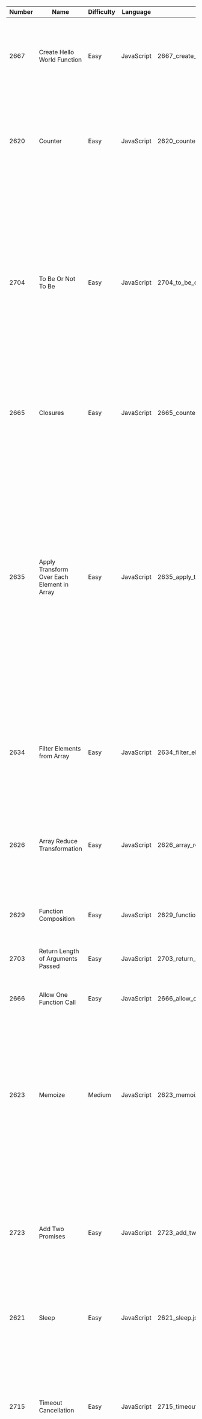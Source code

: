 | Number     |     Name      | Difficulty  | Language | Filename | Notes/Hint  |
| ---------- | ------------- | ----------- | -------- | -------- | ----------- |
| 2667 | Create Hello World Function   | Easy | JavaScript | 2667_create_hello_world_function.js         | You have a function within a function; understand how closures work. Another approach, just return a function using the ES6 arrow operator. That said, simply returning a string or string literal from the nested function will work here too. |
| 2620 | Counter                       | Easy | JavaScript | 2620_counter.js         | If you understood closures from the first question. Then you should notice that the function returns a function; its actually that inner function, which has access to the outer function's variables that gets run. The outer variable always exists for the nested/closure function. |
| 2704 | To Be Or Not To Be            | Easy | JavaScript | 2704_to_be_or_not_to_be.js         | On the surface, the prompt appears to request that the `expect` function differ based upon the chained subsequent call; but that is impossible, because there is no way to know what subsequent call will be made in the future. The better interpretation/perspective of the question is, the function `expect` returns an object, period! Now, within that object there are two function objects, one called `toBe` and one called `notToBe`. The caller can then use that object to make whatever additional call(s) they like. The true goal of this question was to make it clear to you how chaining can be implemented in JavaScript.
| 2665 | Closures                      | Easy | JavaScript | 2665_counter_ii.js         | This just makes sure you can put together the concept of chaining using a returned object, closure's outer scoped variables being accessible, and the consequences of altering/not altering a variable for a chain.
| 2635 | Apply Transform Over Each Element in Array | Easy | JavaScript | 2635_apply_transform_over_each_element_in_array.js         | Understand what `map` (`Array.map` in JS) does. Something of note here, most languages would require an if-statement, variadic function, default parameter value, etc. because the callback function may have 1 or 2 values. However, JS just ignores extra paramters by setting them to `undefined`, so you can just call `fn` once with parameters, and if the index value is unnecessary, the callback function will simply drop it if the callback only used one parameter. Lastly, `map` generally returns a new array for safety reasons. Suppose you decide to save on space complexity by altering the original array in-place just keep in mind that if the mapped function generates incorrect input data then there would be no way to undo that because the input data is lost/altered. I wrote my code in-place but its good to be aware of the consequences.
| 2634 | Filter Elements from Array    | Easy | JavaScript | 2634_filter_elements_from_array.js         | The `map` function is used commonly, filter less so in my experience. However, I see its usefulness. Rather than doing hackish things with `map` or walking the array once to mark and a second time to prune; the `filter` can prune elements based on the truthiness of a callback function you provide.
| 2626 | Array Reduce Transformation   | Easy | JavaScript | 2626_array_reduce_transformation.js         | The `reduce` function is usually used as heavily as `map` in my experience and its straight forward, apply the transformation, and apply the next one based upon the last one. Again, keep in mind, I implemented this in-place just as I did with `map` and `filter` because it solves the problem.
| 2629 | Function Composition          | Easy | JavaScript | 2629_function_composition.js         | If you decide to use the `in` keyword, just keep in mind that object keys are treated as strings in JavaScript, even if they represent numeric indices.
| 2703 | Return Length of Arguments Passed   | Easy | JavaScript | 2703_return_length_of_arguments_passed.js         | Just trying to ensure that you are aware `arguments.length` exists in the language and what it means.
| 2666 | Allow One Function Call       | Easy | JavaScript | 2666_allow_one_function_call.js         | Fundamentally this is just the use of closures again. However, it does also make you aware of the `...` spead operator.
| 2623 | Memoize                       | Medium | JavaScript | 2623_memoize.js         | Classic dynamic programming problem, optimizing the function by avoiding operations that have previously been computed. In this case, if you used an array as a structure for caching inputs-to-answers you could end up adding lots of empty indices; so a linked list or dictionary/map would be better. Javascript treats objects as dictionaries, so use an object. The keys have to be unique though, so you have to use a function that ensures that; I chose JSON.stringify.
| 2723 | Add Two Promises              | Easy | JavaScript | 2723_add_two_promises.js         | Rather than using Promises, async and await allows a person to use Promises implicitly and with ease. When filling out the asynchronous function you need to get the resolved answer from both the promises passed in. You can either do that sequentially by calling each promise's resolve using await, or you can apply await to `Promise.all` which will run them both concurrently.
| 2621 | Sleep                         | Easy | JavaScript | 2621_sleep.js         | A Promise can chain using `then`. This question just wants to ensure you know how to make a Promise. An async function tends to return a Promise.
| 2715 | Timeout Cancellation          | Easy | JavaScript | 2715_timeout_cancellation.js         | What this question does is ensure you know how to set a timeout and then unset that timeout. Additionally, it makes sure you know the difference between defining a function and actually executing that function. Lastly, it cements the fact that just like the momoize function, its possible in JS to give an existing function "characteristics" (make memoize data, make it on a timer, etc.) by wrapping them in another function.
| 2725 | Timeout Interval              | Easy | JavaScript | 2725_timeout_interval.js         | Originally, this question makes you think, hmm, maybe I need to use a Promise, closures, and `setTimeout` creatively to make a timer. However, there is a `setInterval` function.
| 2637 | Promise Time Limit            | Medium | JavaScript | 2637_promise_time_limit.js         | Fundamentally, what this question is asking is, run fn, but if it takes longer than t seconds to run, return a reject message. The immediate solution is to return a promise that starts off with `setTimeout`; and have the timeout invoke reject after t seconds. Then chain the fn using `then` to propogate it's return upward, this ensures your values match fn's return values, like so, `fn(...args).then(resolve, reject)`. However, `Promise.race` provides the same semantics in a more elegant way and its a preferable approach imo.
| 2622 | Cache with time limit         | Medium | JavaScript | 2622_cache_with_time_limit.js         | Primarily, the trick is to remember that the data structure you use as a cache, be it an array, set, map, object, etc. can always have another object as a value; and this is important because you need to store not only a value but also a reference to the object `setTimeout` returns. Naturally, you could have a second data structure for timers, but that adds complication. Also, this drives home the point that setTimeout is asynchronous/non-blocking when called.
| 2627 | Debounce                      | Medium | JavaScript | 2627_debounce.js         | This is delightfully simple to implement, but it doesn't seem so if you don't realize timeout functions are what you need. You could waste a lot of time if you think you need Date.now().
| 2721 | Execute Asynchronous Functions in Parallel | Medium | JavaScript | 2721_execute_asynchronous_functions_in_parallel.js         | This was only medium, but it felt like a hard. The solution has to built up in pieces imo. First, you need a for-loop structure that alters an array by storing the returned values from the functions stored in `functions`. And the explanation said return a Promise, so you know to do that. The loop needs to complete before returning, so the Promise is prefixed with await and the `promiseAll` is prefixed with async. Lastly, the `catch` has to be added, so the first fail gets returned.